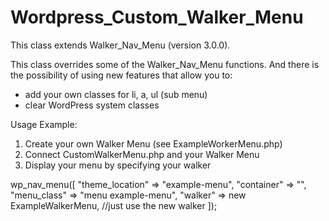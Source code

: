 # Wordpress_Custom_Walker_Menu
This class extends Walker_Nav_Menu (version 3.0.0).

This class overrides some of the Walker_Nav_Menu functions. And there is the possibility of using new features that allow you to:

- add your own classes for li, a, ul (sub menu)
- clear WordPress system classes

Usage Example:

1. Create your own Walker Menu (see ExampleWorkerMenu.php)
2. Connect CustomWalkerMenu.php and your Walker Menu
3. Display your menu by specifying your walker

wp_nav_menu([
	"theme_location" => "example-menu",
	"container" => "",
  "menu_class" => "menu example-menu",
	"walker" => new ExampleWalkerMenu, //just use the new walker
]);
